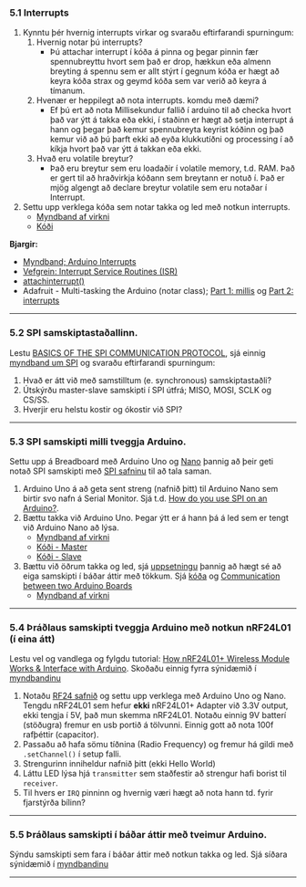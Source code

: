 ### 5.1 Interrupts 
1. Kynntu þér hvernig interrupts virkar og svaraðu eftirfarandi spurningum:
   1. Hvernig notar þú interrupts?
      - Þú attachar interrupt í kóða á pinna og þegar pinnin fær spennubreyttu hvort sem það er drop, hækkun eða almenn breyting á spennu sem er allt stýrt í gegnum                     kóða er hægt að keyra kóða strax og geymd kóða sem var verið að keyra á tímanum.
   1. Hvenær er heppilegt að nota interrupts. komdu með dæmi?
      - Ef þú ert að nota Millisekundur fallið í arduino til að checka hvort það var ýtt á takka eða ekki, í staðinn er hægt að setja interrupt á hann og þegar það kemur                 spennubreyta keyrist kóðinn og það kemur við að þú þarft ekki að eyða klukkutíðni og processing í að kíkja hvort það var ýtt á takkan eða ekki.
   1. Hvað eru volatile breytur?
      - Það eru breytur sem eru loadaðir í volatile memory, t.d. RAM. Það er gert til að hraðvirkja kóðann sem breytann er notuð í. Það er mjög algengt að declare breytur               volatile sem eru notaðar í Interrupt. 
1. Settu upp verklega kóða sem notar takka og led með notkun interrupts.
   - [Myndband af virkni](https://youtu.be/JBGjoEG0Slo)
   - [Kóði](https://github.com/sveinnoli/vesm2h21/blob/main/verkefni5/5.1_interrupts/interrupt/interrupt.ino)

**Bjargir:**
- [Myndband; Arduino Interrupts](https://www.youtube.com/watch?v=QtyOiTw0oQc) 
- [Vefgrein: Interrupt Service Routines (ISR)](http://gammon.com.au/interrupts)
- [attachinterrupt()](https://www.arduino.cc/reference/en/language/functions/external-interrupts/attachinterrupt/)
- Adafruit - Multi-tasking the Arduino (notar class); [Part 1: millis](https://learn.adafruit.com/multi-tasking-the-arduino-part-1) og [Part 2: interrupts](https://learn.adafruit.com/multi-tasking-the-arduino-part-2/overview)

---

### 5.2 SPI samskiptastaðallinn. 
Lestu [BASICS OF THE SPI COMMUNICATION PROTOCOL](https://www.circuitbasics.com/basics-of-the-spi-communication-protocol), sjá einnig [myndband um SPI](https://www.youtube.com/watch?v=ldRkXTBw9_o) og svaraðu eftirfarandi spurningum:
   
   1. Hvað er átt við með samstilltum (e. synchronous) samskiptastaðli?
   1. Útskýrðu master-slave samskipti í SPI útfrá; MISO, MOSI, SCLK og CS/SS.
   1. Hverjir eru helstu kostir og ókostir við SPI?

---

### 5.3 SPI samskipti milli tveggja Arduino. 
Settu upp á Breadboard með Arduino Uno og [Nano](https://www.arduino.cc/en/pmwiki.php?n=Main/ArduinoBoardNano) þannig að þeir geti notað SPI samskipti með [SPI safninu](https://www.arduino.cc/en/reference/SPI) til að tala saman.
1. Arduino Uno á að geta sent streng (nafnið þitt) til Arduino Nano sem birtir svo nafn á Serial Monitor. Sjá t.d. [How do you use SPI on an Arduino?](https://arduino.stackexchange.com/questions/16348/how-do-you-use-spi-on-an-arduino).
1. Bættu takka við Arduino Uno. Þegar ýtt er á hann þá á led sem er tengt við Arduino Nano að lýsa. 
   - [Myndband af virkni](https://youtu.be/d85kyIewoYc)
   - [Kóði - Master](https://github.com/sveinnoli/vesm2h21/blob/main/verkefni5/5.3_SPI_Communications_Arduino/5.3_2-3_ardu_comm_btn_lights/Master_SPI/Master_SPI.ino)
   - [Kóði - Slave](https://github.com/sveinnoli/vesm2h21/blob/main/verkefni5/5.3_SPI_Communications_Arduino/5.3_2-3_ardu_comm_btn_lights/Slave_SPI/Slave_SPI.ino)
1. Bættu við öðrum takka og led, sjá [uppsetningu](https://raw.githubusercontent.com/VESM3/V21/master/Myndir/SPI.png)  þannig að hægt sé að eiga samskipti í báðar áttir með tökkum. Sjá [kóða](https://gist.github.com/gestskoli/d2069beb5c4d0cf7c9351d75dfc3e2b0) og [Communication between two Arduino Boards](https://circuitdigest.com/microcontroller-projects/arduino-spi-communication-tutorial) 
   - [Myndband af virkni](https://youtu.be/w2A9PUIwKpY)
<!-- 1. Bættu takka við Arduino Uno. Þegar ýtt er á hann þá á led sem er tengt við Arduino Nano að lýsa. -->

---

### 5.4 Þráðlaus samskipti tveggja Arduino með notkun nRF24L01 (í eina átt) 
Lestu vel og vandlega og fylgdu tutorial: [How nRF24L01+ Wireless Module Works & Interface with Arduino](https://lastminuteengineers.com/nrf24l01-arduino-wireless-communication/). Skoðaðu einnig fyrra sýnidæmið í [myndbandinu](https://howtomechatronics.com/tutorials/arduino/arduino-wireless-communication-nrf24l01-tutorial/)

1. Notaðu [RF24 safnið](https://github.com/nRF24/RF24) og settu upp verklega með Arduino Uno og Nano. Tengdu nRF24L01 sem hefur **ekki** nRF24L01+ Adapter við 3.3V output, ekki tengja í 5V, það mun skemma nRF24L01. Notaðu einnig 9V batterí (stöðugra) fremur en usb portið á tölvunni. Einnig gott að nota 100f rafþéttir (capacitor).
1. Passaðu að hafa sömu tíðnina (Radio Frequency) og fremur há gildi með `.setChannel()` í setup falli.
1. Strengurinn inniheldur nafnið þitt (ekki Hello World)
1. Láttu LED lýsa hjá `transmitter` sem staðfestir að strengur hafi borist til `receiver`. 
1. Til hvers er `IRQ` pinninn og hvernig væri hægt að nota hann td. fyrir fjarstýrða bílinn?

---

### 5.5 Þráðlaus samskipti í báðar áttir með tveimur Arduino. 
Sýndu samskipti sem fara í báðar áttir með notkun takka og led. Sjá síðara sýnidæmið í [myndbandinu](https://howtomechatronics.com/tutorials/arduino/arduino-wireless-communication-nrf24l01-tutorial/)

---
